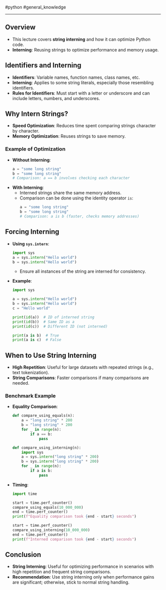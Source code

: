 #python #general_knowledge 

---
## Overview
- This lecture covers **string interning** and how it can optimize Python code.
- **Interning**: Reusing strings to optimize performance and memory usage.

## Identifiers and Interning
- **Identifiers**: Variable names, function names, class names, etc.
- **Interning**: Applies to some string literals, especially those resembling identifiers.
- **Rules for Identifiers**: Must start with a letter or underscore and can include letters, numbers, and underscores.

## Why Intern Strings?
- **Speed Optimization**: Reduces time spent comparing strings character by character.
- **Memory Optimization**: Reuses strings to save memory.

### Example of Optimization
- **Without Interning**:
  ```python
  a = "some long string"
  b = "some long string"
  # Comparison: a == b involves checking each character
  ```
- **With Interning**:
  - Interned strings share the same memory address.
  - Comparison can be done using the identity operator `is`:
    ```python
    a = "some long string"
    b = "some long string"
    # Comparison: a is b (faster, checks memory addresses)
    ```

## Forcing Interning
- **Using `sys.intern`**:
  ```python
  import sys
  a = sys.intern("Hello world")
  b = sys.intern("Hello world")
  ```
  - Ensure all instances of the string are interned for consistency.
  
- **Example**:
  ```python
  import sys
  
  a = sys.intern("Hello world")
  b = sys.intern("Hello world")
  c = "Hello world"
  
  print(id(a))  # ID of interned string
  print(id(b))  # Same ID as a
  print(id(c))  # Different ID (not interned)
  
  print(a is b)  # True
  print(a is c)  # False
  ```

## When to Use String Interning
- **High Repetition**: Useful for large datasets with repeated strings (e.g., text tokenization).
- **String Comparisons**: Faster comparisons if many comparisons are needed.

### Benchmark Example
- **Equality Comparison**:
  ```python
  def compare_using_equals(n):
      a = "long string" * 200
      b = "long string" * 200
      for _ in range(n):
          if a == b:
              pass
  
  def compare_using_interning(n):
      import sys
      a = sys.intern("long string" * 200)
      b = sys.intern("long string" * 200)
      for _ in range(n):
          if a is b:
              pass
  ```
  
- **Timing**:
  ```python
  import time
  
  start = time.perf_counter()
  compare_using_equals(10_000_000)
  end = time.perf_counter()
  print(f"Equality comparison took {end - start} seconds")
  
  start = time.perf_counter()
  compare_using_interning(10_000_000)
  end = time.perf_counter()
  print(f"Interned comparison took {end - start} seconds")
  ```

## Conclusion
- **String Interning**: Useful for optimizing performance in scenarios with high repetition and frequent string comparisons.
- **Recommendation**: Use string interning only when performance gains are significant; otherwise, stick to normal string handling.